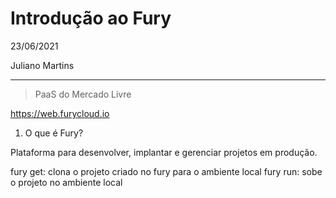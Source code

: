 # Introdução ao Fury

23/06/2021

Juliano Martins

---

>PaaS do Mercado Livre

https://web.furycloud.io

1. O que é Fury?

Plataforma para desenvolver, implantar e gerenciar projetos em produção.

fury get: clona o projeto criado no fury para o ambiente local
fury run: sobe o projeto no ambiente local